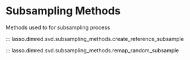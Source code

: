 # Subsampling Methods

Methods used to for subsampling process

::: lasso.dimred.svd.subsampling_methods.create_reference_subsample

::: lasso.dimred.svd.subsampling_methods.remap_random_subsample
